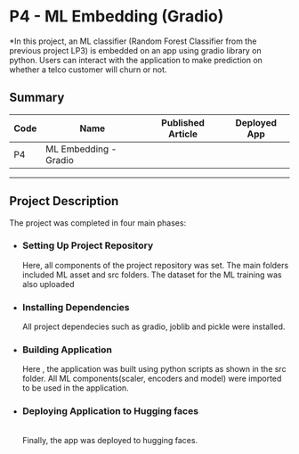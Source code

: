 # P4 - ML Embedding (Gradio) 
*In this project, an ML classifier (Random Forest Classifier from  the previous project LP3) is embedded on an app using gradio library on python. Users can interact with the application to make prediction on whether a telco customer will churn or not.

## Summary
| Code      | Name        | Published Article |  Deployed App|
|-----------|-------------|:-------------:|:-------------:|
|P4     | ML Embedding - Gradio  |  [](/) |               |
--------------------------------------------------

## Project Description
The project was completed in four main phases: 

* ### Setting Up Project Repository<br>
  Here, all components of the project repository was set. The main folders included ML asset and src  folders. The dataset for the ML training was also uploaded<br>

* ### Installing Dependencies <br>
   All project dependecies such as gradio, joblib and pickle were installed.

* ### Building Application<br>
  Here , the application was built using python scripts as shown in the src folder. All ML components(scaler, encoders and model) were imported to be used in the application.


* ### Deploying Application to Hugging faces
  <br> Finally, the app was deployed to hugging faces.
 
  





 